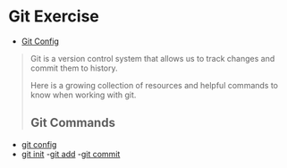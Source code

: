 # Git Exercise
- [Git Config](./Commands/Config.md)
>Git is a version control system that allows us to track changes and commit them to history.
>
>Here is a growing collection of resources and helpful commands to know when working with git.
>## Git Commands
- [git config](./Commands/Config.md)
- [git init](./Commands/Init.md)
-[git add](./Commands/Add.md)
-[git commit](./Commands/Commit.md)
